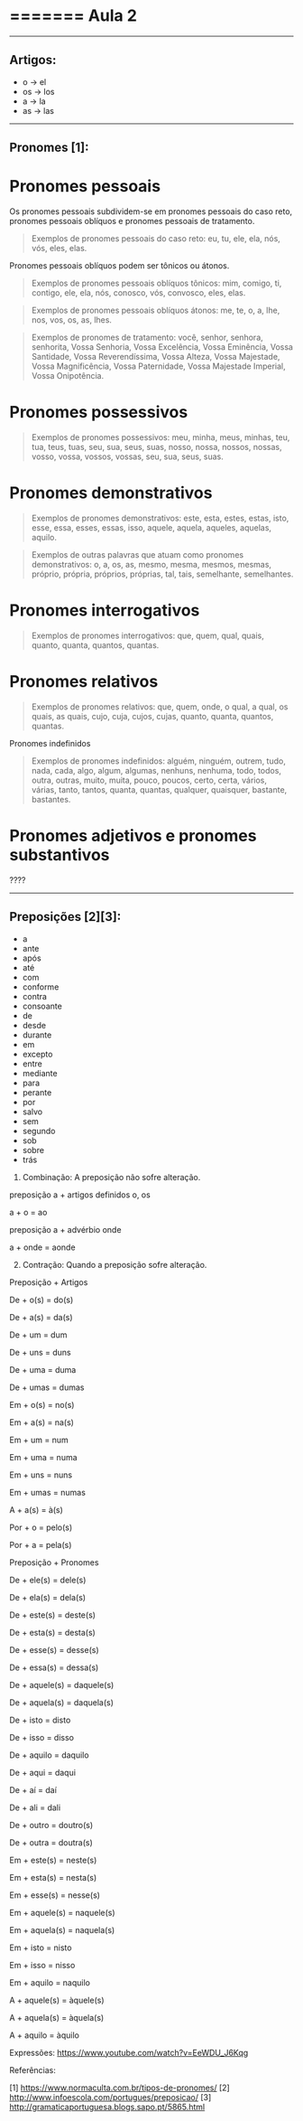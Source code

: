 =======
Aula 2
=======

--------
Artigos:
--------

* o -> el
* os -> los
* a -> la
* as -> las

-------------
Pronomes [1]:
-------------

# Pronomes pessoais

Os pronomes pessoais subdividem-se em pronomes pessoais do caso reto, pronomes pessoais oblíquos e pronomes pessoais de tratamento.

> Exemplos de pronomes pessoais do caso reto: eu, tu, ele, ela, nós, vós, eles, elas.

Pronomes pessoais oblíquos podem ser tônicos ou átonos. 

> Exemplos de pronomes pessoais oblíquos tônicos: mim, comigo, ti, contigo, ele, ela, nós, conosco, vós, convosco, eles, elas.

> Exemplos de pronomes pessoais oblíquos átonos: me, te, o, a, lhe, nos, vos, os, as, lhes.

> Exemplos de pronomes de tratamento: você, senhor, senhora, senhorita, Vossa Senhoria, Vossa Excelência, Vossa Eminência, Vossa Santidade, Vossa Reverendíssima, Vossa Alteza, Vossa Majestade, Vossa Magnificência, Vossa Paternidade, Vossa Majestade Imperial, Vossa Onipotência.

# Pronomes possessivos

> Exemplos de pronomes possessivos: meu, minha, meus, minhas, teu, tua, teus, tuas, seu, sua, seus, suas, nosso, nossa, nossos, nossas, vosso, vossa, vossos, vossas, seu, sua, seus, suas.

# Pronomes demonstrativos

> Exemplos de pronomes demonstrativos: este, esta, estes, estas, isto, esse, essa, esses, essas, isso, aquele, aquela, aqueles, aquelas, aquilo.

> Exemplos de outras palavras que atuam como pronomes demonstrativos: o, a, os, as, mesmo, mesma, mesmos, mesmas, próprio, própria, próprios, próprias, tal, tais, semelhante, semelhantes.

# Pronomes interrogativos

> Exemplos de pronomes interrogativos: que, quem, qual, quais, quanto, quanta, quantos, quantas.

# Pronomes relativos

> Exemplos de pronomes relativos: que, quem, onde, o qual, a qual, os quais, as quais, cujo, cuja, cujos, cujas, quanto, quanta, quantos, quantas.

Pronomes indefinidos

> Exemplos de pronomes indefinidos: alguém, ninguém, outrem, tudo, nada, cada, algo, algum, algumas, nenhuns, nenhuma, todo, todos, outra, outras, muito, muita, pouco, poucos, certo, certa, vários, várias, tanto, tantos, quanta, quantas, qualquer, quaisquer, bastante, bastantes.

# Pronomes adjetivos e pronomes substantivos

????

-------------------
Preposições [2][3]:
-------------------

* a
* ante
* após
* até
* com
* conforme
* contra
* consoante
* de
* desde
* durante
* em
* excepto
* entre
* mediante 
* para
* perante
* por
* salvo
* sem
* segundo
* sob
* sobre
* trás

1. Combinação: A preposição não sofre alteração.

preposição a + artigos definidos o, os

a + o = ao

preposição a + advérbio onde

a + onde = aonde

2. Contração: Quando a preposição sofre alteração.

Preposição + Artigos

De + o(s) = do(s)

De + a(s) = da(s)

De + um = dum

De + uns = duns

De + uma = duma

De + umas = dumas

Em + o(s) = no(s)

Em + a(s) = na(s)

Em + um = num

Em + uma = numa

Em + uns = nuns

Em + umas = numas

A + a(s) = à(s)

Por + o = pelo(s)

Por + a = pela(s)

Preposição + Pronomes

De + ele(s) = dele(s)

De + ela(s) = dela(s)

De + este(s) = deste(s)

De + esta(s) = desta(s)

De + esse(s) = desse(s)

De + essa(s) = dessa(s)

De + aquele(s) = daquele(s)

De + aquela(s) = daquela(s)

De + isto = disto

De + isso = disso

De + aquilo = daquilo

De + aqui = daqui

De + aí = daí

De + ali = dali

De + outro = doutro(s)

De + outra = doutra(s)

Em + este(s) = neste(s)

Em + esta(s) = nesta(s)

Em + esse(s) = nesse(s)

Em + aquele(s) = naquele(s)

Em + aquela(s) = naquela(s)

Em + isto = nisto

Em + isso = nisso

Em + aquilo = naquilo

A + aquele(s) = àquele(s)

A + aquela(s) = àquela(s)

A + aquilo = àquilo

Expressões:
https://www.youtube.com/watch?v=EeWDU_J6Kqg

Referências:

[1] https://www.normaculta.com.br/tipos-de-pronomes/
[2] http://www.infoescola.com/portugues/preposicao/
[3] http://gramaticaportuguesa.blogs.sapo.pt/5865.html
